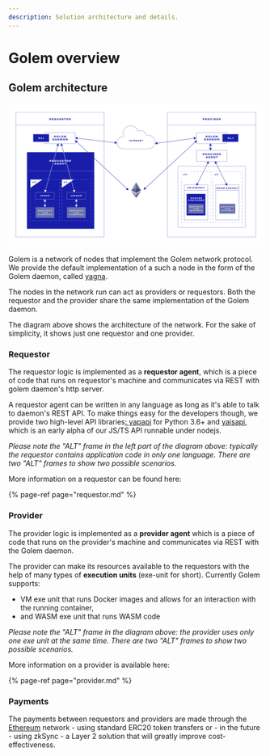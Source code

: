 ```yaml
---
description: Solution architecture and details.
---
```


# Golem overview

## Golem architecture

![](../.gitbook/assets/tutorial-06.jpg)

Golem is a network of nodes that implement the Golem network protocol. We provide the default implementation of a such a node in the form of the Golem daemon, called [yagna](https://github.com/golemfactory/yagna).

The nodes in the network run can act as providers or requestors. Both the requestor and the provider share the same implementation of the Golem daemon.

The diagram above shows the architecture of the network. For the sake of simplicity, it shows just one requestor and one provider.

### Requestor

The requestor logic is implemented as a **requestor agent**, which is a piece of code that runs on requestor's machine and communicates via REST with golem daemon's http server.

A requestor agent can be written in any language as long as it's able to talk to daemon's REST API. To make things easy for the developers though, we provide two high-level API libraries[: yapapi](https://github.com/golemfactory/yapapi) for Python 3.6+ and [yajsapi](https://github.com/golemfactory/yajsapi), which is an early alpha of our JS/TS API runnable under nodejs.

_Please note the "ALT" frame in the left part of the diagram above: typically the requestor contains application code in only one language. There are two "ALT" frames to show two possible scenarios._

More information on a requestor can be found here:

{% page-ref page="requestor.md" %}

### Provider

The provider logic is implemented as a **provider agent** which is a piece of code that runs on the provider's machine and communicates via REST with the Golem daemon.

The provider can make its resources available to the requestors with the help of many types of **execution units** \(exe-unit for short\). Currently Golem supports:

* VM exe unit that runs Docker images and allows for an interaction with the running container,
* and WASM exe unit that runs WASM code

_Please note the "ALT" frame in the diagram above: the provider uses only one exe unit at the same time. There are two "ALT" frames to show two possible scenarios._

More information on a provider is available here:

{% page-ref page="provider.md" %}

### Payments

The payments between requestors and providers are made through the [Ethereum](https://ethereum.org/) network - using standard ERC20 token transfers or - in the future - using zkSync - a Layer 2 solution that will greatly improve cost-effectiveness.

